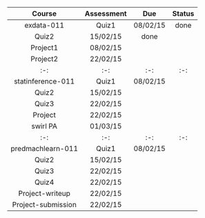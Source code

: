Course | Assessment |  Due | Status
:-: | :-:|:-:|:-:
 exdata-011 | Quiz1 | 08/02/15 | done
 | Quiz2 | 15/02/15 | done
 | Project1 | 08/02/15 | 
 | Project2 | 22/02/15 | 
:-: | :-:|:-:|:-:
 statinference-011 | Quiz1 | 08/02/15 | 
 | Quiz2 | 15/02/15 | 
 | Quiz3 | 22/02/15 | 
 | Project | 22/02/15 | 
 | swirl PA | 01/03/15 | 
:-: | :-:|:-:|:-:
 predmachlearn-011 | Quiz1 | 08/02/15 | 
 | Quiz2 | 15/02/15 |
 | Quiz3 | 22/02/15 |
 | Quiz4 | 22/02/15 |
 | Project-writeup | 22/02/15 |
 | Project-submission | 22/02/15 |
